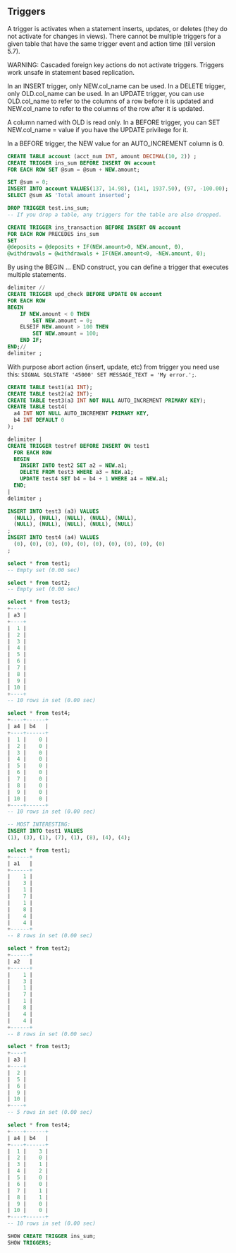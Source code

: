 Triggers
-

A trigger is activates when a statement inserts, updates, or deletes
(they do not activate for changes in views).
There cannot be multiple triggers for a given table that have
the same trigger event and action time (till version 5.7).

WARNING:
Cascaded foreign key actions do not activate triggers.
Triggers work unsafe in statement based replication.

In an INSERT trigger, only NEW.col_name can be used.
In a DELETE trigger, only OLD.col_name can be used.
In an UPDATE trigger, you can use
OLD.col_name to refer to the columns of a row before it is updated
and NEW.col_name to refer to the columns of the row after it is updated.

A column named with OLD is read only.
In a BEFORE trigger, you can SET NEW.col_name = value
if you have the UPDATE privilege for it.

In a BEFORE trigger, the NEW value for an AUTO_INCREMENT column is 0.

````sql
CREATE TABLE account (acct_num INT, amount DECIMAL(10, 2)) ;
CREATE TRIGGER ins_sum BEFORE INSERT ON account
FOR EACH ROW SET @sum = @sum + NEW.amount;

SET @sum = 0;
INSERT INTO account VALUES(137, 14.98), (141, 1937.50), (97, -100.00);
SELECT @sum AS 'Total amount inserted';

DROP TRIGGER test.ins_sum;
-- If you drop a table, any triggers for the table are also dropped.

CREATE TRIGGER ins_transaction BEFORE INSERT ON account
FOR EACH ROW PRECEDES ins_sum
SET
@deposits = @deposits + IF(NEW.amount>0, NEW.amount, 0),
@withdrawals = @withdrawals + IF(NEW.amount<0, -NEW.amount, 0);
````

By using the BEGIN ... END construct,
you can define a trigger that executes multiple statements.
````sql
delimiter //
CREATE TRIGGER upd_check BEFORE UPDATE ON account
FOR EACH ROW
BEGIN
    IF NEW.amount < 0 THEN
        SET NEW.amount = 0;
    ELSEIF NEW.amount > 100 THEN
        SET NEW.amount = 100;
    END IF;
END;//
delimiter ;
````

With purpose abort action (insert, update, etc) from trigger
you need use this: `SIGNAL SQLSTATE '45000' SET MESSAGE_TEXT = 'My error.';`.

````sql
CREATE TABLE test1(a1 INT);
CREATE TABLE test2(a2 INT);
CREATE TABLE test3(a3 INT NOT NULL AUTO_INCREMENT PRIMARY KEY);
CREATE TABLE test4(
  a4 INT NOT NULL AUTO_INCREMENT PRIMARY KEY,
  b4 INT DEFAULT 0
);

delimiter |
CREATE TRIGGER testref BEFORE INSERT ON test1
  FOR EACH ROW
  BEGIN
    INSERT INTO test2 SET a2 = NEW.a1;
    DELETE FROM test3 WHERE a3 = NEW.a1;
    UPDATE test4 SET b4 = b4 + 1 WHERE a4 = NEW.a1;
  END;
|
delimiter ;

INSERT INTO test3 (a3) VALUES
  (NULL), (NULL), (NULL), (NULL), (NULL),
  (NULL), (NULL), (NULL), (NULL), (NULL)
;
INSERT INTO test4 (a4) VALUES
  (0), (0), (0), (0), (0), (0), (0), (0), (0), (0)
;

select * from test1;
-- Empty set (0.00 sec)

select * from test2;
-- Empty set (0.00 sec)

select * from test3;
+----+
| a3 |
+----+
|  1 |
|  2 |
|  3 |
|  4 |
|  5 |
|  6 |
|  7 |
|  8 |
|  9 |
| 10 |
+----+
-- 10 rows in set (0.00 sec)

select * from test4;
+----+------+
| a4 | b4   |
+----+------+
|  1 |    0 |
|  2 |    0 |
|  3 |    0 |
|  4 |    0 |
|  5 |    0 |
|  6 |    0 |
|  7 |    0 |
|  8 |    0 |
|  9 |    0 |
| 10 |    0 |
+----+------+
-- 10 rows in set (0.00 sec)

-- MOST INTERESTING:
INSERT INTO test1 VALUES
(1), (3), (1), (7), (1), (8), (4), (4);

select * from test1;
+------+
| a1   |
+------+
|    1 |
|    3 |
|    1 |
|    7 |
|    1 |
|    8 |
|    4 |
|    4 |
+------+
-- 8 rows in set (0.00 sec)

select * from test2;
+------+
| a2   |
+------+
|    1 |
|    3 |
|    1 |
|    7 |
|    1 |
|    8 |
|    4 |
|    4 |
+------+
-- 8 rows in set (0.00 sec)

select * from test3;
+----+
| a3 |
+----+
|  2 |
|  5 |
|  6 |
|  9 |
| 10 |
+----+
-- 5 rows in set (0.00 sec)

select * from test4;
+----+------+
| a4 | b4   |
+----+------+
|  1 |    3 |
|  2 |    0 |
|  3 |    1 |
|  4 |    2 |
|  5 |    0 |
|  6 |    0 |
|  7 |    1 |
|  8 |    1 |
|  9 |    0 |
| 10 |    0 |
+----+------+
-- 10 rows in set (0.00 sec)
````

````sql
SHOW CREATE TRIGGER ins_sum;
SHOW TRIGGERS;
````
